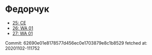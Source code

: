 # Федорчук
- [25: CE](25.md)
- [26: WA 01](26.md)
- [27: WA 01](27.md)

Commit: 62690e01e8178577d456ec0e1703879e8c1b8529
 fetched at: 20201102-111752
